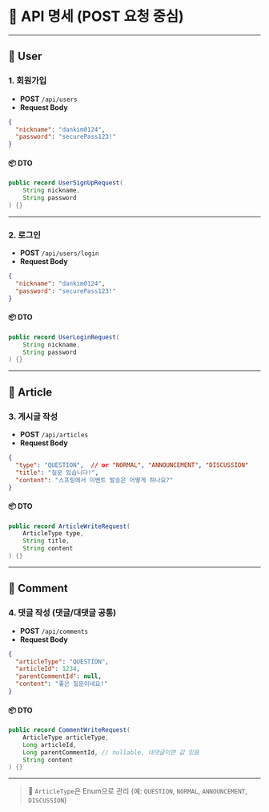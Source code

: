 # 📝 API 명세 (POST 요청 중심)

---

## 👤 User

### 1. 회원가입

- **POST** `/api/users`
- **Request Body**
```json
{
  "nickname": "dankim0124",
  "password": "securePass123!"
}
```

#### 📦 DTO
```java
public record UserSignUpRequest(
    String nickname,
    String password
) {}
```

---

### 2. 로그인

- **POST** `/api/users/login`
- **Request Body**
```json
{
  "nickname": "dankim0124",
  "password": "securePass123!"
}
```

#### 📦 DTO
```java
public record UserLoginRequest(
    String nickname,
    String password
) {}
```

---

## 📝 Article

### 3. 게시글 작성

- **POST** `/api/articles`
- **Request Body**
```json
{
  "type": "QUESTION",  // or "NORMAL", "ANNOUNCEMENT", "DISCUSSION"
  "title": "질문 있습니다!",
  "content": "스프링에서 이벤트 발송은 어떻게 하나요?"
}
```

#### 📦 DTO
```java
public record ArticleWriteRequest(
    ArticleType type,
    String title,
    String content
) {}
```

---

## 💬 Comment

### 4. 댓글 작성 (댓글/대댓글 공통)

- **POST** `/api/comments`
- **Request Body**
```json
{
  "articleType": "QUESTION",
  "articleId": 1234,
  "parentCommentId": null,
  "content": "좋은 질문이네요!"
}
```

#### 📦 DTO
```java
public record CommentWriteRequest(
    ArticleType articleType,
    Long articleId,
    Long parentCommentId, // nullable, 대댓글이면 값 있음
    String content
) {}
```

---

> 📌 `ArticleType`은 Enum으로 관리 (예: `QUESTION`, `NORMAL`, `ANNOUNCEMENT`, `DISCUSSION`)
